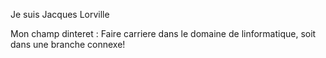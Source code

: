 Je suis Jacques Lorville

Mon champ dinteret : Faire carriere dans le domaine de linformatique, soit dans une branche connexe!
